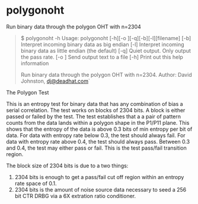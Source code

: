 # polygonoht
Run binary data through the polygon OHT with n=2304

>$ polygonoht -h
>Usage: polygonoht [-h][-o <out filename>][-q][-b][-l][filename]
>  [-b] Interpret incoming binary data as big endian
>  [-l] Interpret incoming binary data as little endian (the default)
>  [-q] Quiet output. Only output the pass rate.
>  [-o <filename>] Send output text to a file
>  [-h] Print out this help information
>
>Run binary data through the polygon OHT with n=2304.
>  Author: David Johnston, dj@deadhat.com`

The Polygon Test

This is an entropy test for binary data that has any combination of
bias a serial correlation. The test works on blocks of 2304 bits.
A block is either passed or failed by the test.
The test establishes that a a pair of pattern counts from the data
lands within a polygon shape in the P1/P11 plane. This shows that
the entropy of the data is above 0.3 bits of min entropy per bit
of data.
For data with entropy rate below 0.3, the test should always fail.
For data with entropy rate above 0.4, the test should always pass.
Between 0.3 and 0.4, the test may either pass or fail. This is the
test pass/fail transition region.

The block size of 2304 bits is due to a two things:
1) 2304 bits is enough to get a pass/fail cut off region within
   an entropy rate space of 0.1.
2) 2304 bits is the amount of noise source data necessary to seed
   a 256 bit CTR DRBG via a 6X extration ratio conditioner.

